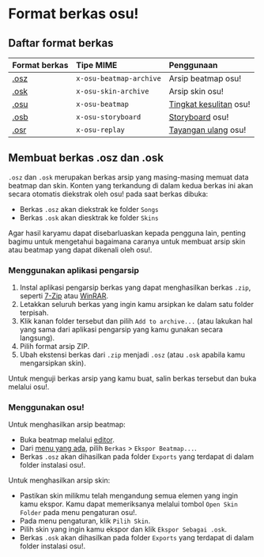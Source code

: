 # Format berkas osu!

## Daftar format berkas

| Format berkas | Tipe MIME | Penggunaan |
| :-- | :-- | :-- |
| [.osz](/wiki/osu!_File_Formats/Osz_(file_format)) | `x-osu-beatmap-archive` | Arsip beatmap osu! |
| [.osk](/wiki/osu!_File_Formats/Osk_(file_format)) | `x-osu-skin-archive` | Arsip skin osu! |
| [.osu](/wiki/osu!_File_Formats/Osu_(file_format)) | `x-osu-beatmap` | [Tingkat kesulitan](/wiki/Beatmap/Difficulty) osu! |
| [.osb](/wiki/osu!_File_Formats/Osb_(file_format)) | `x-osu-storyboard` | [Storyboard](/wiki/Storyboard/Scripting) osu! |
| [.osr](/wiki/osu!_File_Formats/Osr_(file_format)) | `x-osu-replay` | [Tayangan ulang](/wiki/Gameplay/Replay) osu! |

## Membuat berkas .osz dan .osk

`.osz` dan `.osk` merupakan berkas arsip yang masing-masing memuat data beatmap dan skin. Konten yang terkandung di dalam kedua berkas ini akan secara otomatis diekstrak oleh osu! pada saat berkas dibuka:

- Berkas `.osz` akan diekstrak ke folder `Songs`
- Berkas `.osk` akan diesktrak ke folder `Skins`

Agar hasil karyamu dapat disebarluaskan kepada pengguna lain, penting bagimu untuk mengetahui bagaimana caranya untuk membuat arsip skin atau beatmap yang dapat dikenali oleh osu!.

### Menggunakan aplikasi pengarsip

1. Instal aplikasi pengarsip berkas yang dapat menghasilkan berkas `.zip`, seperti [7-Zip](https://www.7-zip.org) atau [WinRAR](https://www.win-rar.com).
2. Letakkan seluruh berkas yang ingin kamu arsipkan ke dalam satu folder terpisah.
3. Klik kanan folder tersebut dan pilih `Add to archive...` (atau lakukan hal yang sama dari aplikasi pengarsip yang kamu gunakan secara langsung).
4. Pilih format arsip ZIP.
5. Ubah ekstensi berkas dari `.zip` menjadi `.osz` (atau `.osk` apabila kamu mengarsipkan skin).

Untuk menguji berkas arsip yang kamu buat, salin berkas tersebut dan buka melalui osu!.

### Menggunakan osu!

Untuk menghasilkan arsip beatmap:

- Buka beatmap melalui [editor](/wiki/Client/Beatmap_editor).
- Dari [menu yang ada](/wiki/Client/Beatmap_editor/Menu), pilih `Berkas` > `Ekspor Beatmap...`.
- Berkas `.osz` akan dihasilkan pada folder `Exports` yang terdapat di dalam folder instalasi osu!.

Untuk menghasilkan arsip skin:

- Pastikan skin milikmu telah mengandung semua elemen yang ingin kamu ekspor. Kamu dapat memeriksanya melalui tombol `Open Skin Folder` pada menu pengaturan osu!.
- Pada menu pengaturan, klik `Pilih Skin`.
- Pilih skin yang ingin kamu ekspor dan klik `Ekspor Sebagai .osk`.
- Berkas `.osk` akan dihasilkan pada folder `Exports` yang terdapat di dalam folder instalasi osu!.
